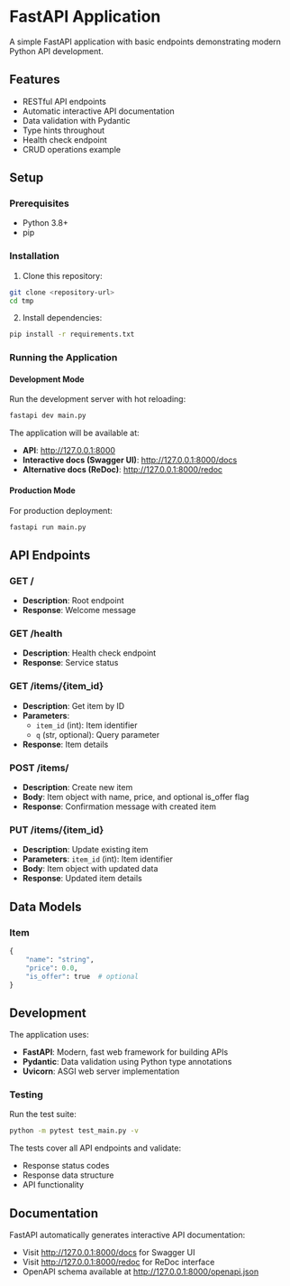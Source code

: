 # FastAPI Application

A simple FastAPI application with basic endpoints demonstrating modern Python API development.

## Features

- RESTful API endpoints
- Automatic interactive API documentation
- Data validation with Pydantic
- Type hints throughout
- Health check endpoint
- CRUD operations example

## Setup

### Prerequisites

- Python 3.8+
- pip

### Installation

1. Clone this repository:
```bash
git clone <repository-url>
cd tmp
```

2. Install dependencies:
```bash
pip install -r requirements.txt
```

### Running the Application

#### Development Mode

Run the development server with hot reloading:

```bash
fastapi dev main.py
```

The application will be available at:
- **API**: http://127.0.0.1:8000
- **Interactive docs (Swagger UI)**: http://127.0.0.1:8000/docs
- **Alternative docs (ReDoc)**: http://127.0.0.1:8000/redoc

#### Production Mode

For production deployment:

```bash
fastapi run main.py
```

## API Endpoints

### GET /
- **Description**: Root endpoint
- **Response**: Welcome message

### GET /health
- **Description**: Health check endpoint
- **Response**: Service status

### GET /items/{item_id}
- **Description**: Get item by ID
- **Parameters**: 
  - `item_id` (int): Item identifier
  - `q` (str, optional): Query parameter
- **Response**: Item details

### POST /items/
- **Description**: Create new item
- **Body**: Item object with name, price, and optional is_offer flag
- **Response**: Confirmation message with created item

### PUT /items/{item_id}
- **Description**: Update existing item
- **Parameters**: `item_id` (int): Item identifier
- **Body**: Item object with updated data
- **Response**: Updated item details

## Data Models

### Item
```python
{
    "name": "string",
    "price": 0.0,
    "is_offer": true  # optional
}
```

## Development

The application uses:
- **FastAPI**: Modern, fast web framework for building APIs
- **Pydantic**: Data validation using Python type annotations
- **Uvicorn**: ASGI web server implementation

### Testing

Run the test suite:

```bash
python -m pytest test_main.py -v
```

The tests cover all API endpoints and validate:
- Response status codes
- Response data structure
- API functionality

## Documentation

FastAPI automatically generates interactive API documentation:
- Visit http://127.0.0.1:8000/docs for Swagger UI
- Visit http://127.0.0.1:8000/redoc for ReDoc interface
- OpenAPI schema available at http://127.0.0.1:8000/openapi.json